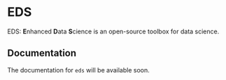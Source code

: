 EDS
======

EDS: **E**nhanced **D**ata **S**cience is an open-source toolbox for data science.

Documentation
-------------

The documentation for ``eds`` will be available soon.

